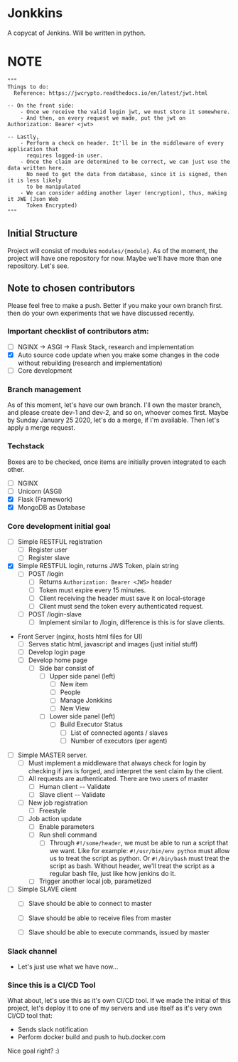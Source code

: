 # Jonkkins
A copycat of Jenkins. Will be written in python.

# NOTE
```
"""
Things to do:
  Reference: https://jwcrypto.readthedocs.io/en/latest/jwt.html

-- On the front side:
    - Once we receive the valid login jwt, we must store it somewhere.
    - And then, on every request we made, put the jwt on Authorization: Bearer <jwt>

-- Lastly,
    - Perform a check on header. It'll be in the middleware of every application that
      requires logged-in user.
    - Once the claim are determined to be correct, we can just use the data written here.
      No need to get the data from database, since it is signed, then it is less likely
      to be manipulated
    - We can consider adding another layer (encryption), thus, making it JWE (Json Web
      Token Encrypted)
"""
```

## Initial Structure
Project will consist of modules `modules/{module}`. As of the
moment, the project will have one repository for now. Maybe we'll
have more than one repository. Let's see.


## Note to chosen contributors
Please feel free to make a push. Better if you make your own branch first.
then do your own experiments that we have discussed recently.


### Important checklist of contributors atm:
 - [ ] NGINX -> ASGI -> Flask Stack, research and implementation
 - [x] Auto source code update when you make some changes in the code
       without rebuilding (research and implementation)
 - [ ] Core development

### Branch management
As of this moment, let's have our own branch. I'll own the master branch,
and please create dev-1 and dev-2, and so on, whoever comes first. Maybe
by Sunday January 25 2020, let's do a merge, if I'm available. Then let's
apply a merge request.

### Techstack
Boxes are to be checked, once items are initially proven integrated to
each other.
- [ ] NGINX
- [ ] Unicorn (ASGI)
- [x] Flask (Framework)
- [x] MongoDB as Database

### Core development initial goal
- [ ] Simple RESTFUL registration
  - [ ] Register user
  - [ ] Register slave
- [x] Simple RESTFUL login, returns JWS Token, plain string
  - [ ] POST /login
    - [ ] Returns `Authorization: Bearer <JWS>` header
    - [ ] Token must expire every 15 minutes.
    - [ ] Client receiving the header must save it on local-storage
    - [ ] Client must send the token every authenticated request.
  - [ ] POST /login-slave
    - [ ] Implement similar to /login, difference is this is for
          slave clients.
* Front Server (nginx, hosts html files for UI)
  - [ ] Serves static html, javascript and images (just initial stuff)
  - [ ] Develop login page
  - [ ] Develop home page
    - [ ] Side bar consist of
      - [ ] Upper side panel (left)
        - [ ] New item
        - [ ] People
        - [ ] Manage Jonkkins
        - [ ] New View
      - [ ] Lower side panel (left)
        - [ ] Build Executor Status
          - [ ] List of connected agents / slaves
          - [ ] Number of executors (per agent)
- [ ] Simple MASTER server.
  - [ ] Must implement a middleware that always check for login
        by checking if jws is forged, and interpret the sent claim
        by the client.
  - [ ] All requests are authenticated. There are two users of master
    - [ ] Human client -- Validate
    - [ ] Slave client -- Validate
  - [ ] New job registration
    - [ ] Freestyle
  - [ ] Job action update
    - [ ] Enable parameters
    - [ ] Run shell command
      - [ ] Through `#!/some/header`, we must be able to run a script
            that we want. Like for example: `#!/usr/bin/env python` must
            allow us to treat the script as python. Or `#!/bin/bash` must
            treat the script as bash. Without header, we'll treat the
            script as a regular bash file, just like how jenkins do it.
    - [ ] Trigger another local job, parametized
- [ ] Simple SLAVE client
  - [ ] Slave should be able to connect to master
  - [ ] Slave should be able to receive files from master
  - [ ] Slave should be able to execute commands, issued by master


### Slack channel
- Let's just use what we have now...

### Since this is a CI/CD Tool
What about, let's use this as it's own CI/CD tool. If we made the initial
of this project, let's deploy it to one of my servers and use itself as
it's very own CI/CD tool that:
  - Sends slack notification
  - Perform docker build and push to hub.docker.com

Nice goal right? :)
